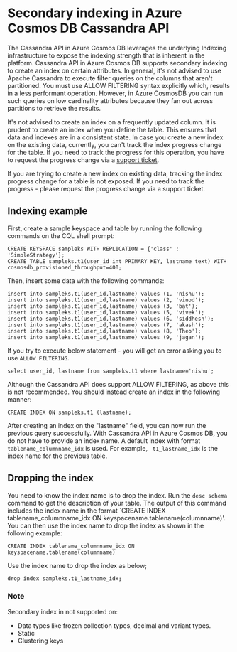# Secondary indexing in Azure Cosmos DB Cassandra API

The Cassandra API in Azure Cosmos DB leverages the underlying Indexing infrastructure to expose the indexing strength that is inherent in the platform. Cassandra API in Azure Cosmos DB supports secondary indexing to create an index on certain attributes. In general, it's not advised to use Apache Cassandra to execute filter queries on the columns that aren't partitioned. You must use ALLOW FILTERING syntax explicitly which, results in a less performant operation. However, in Azure CosmosDB you can run such queries on low cardinality attributes because they fan out across partitions to retrieve the results.

It's not advised to create an index on a frequently updated column. It is prudent to create an index when you define the table. This ensures that data and indexes are in a consistent state. In case you create a new index on the existing data, currently, you can't track the index progress change for the table. If you need to track the progress for this operation, you have to request the progress change via a [support ticket]( https://docs.microsoft.com/azure/azure-portal/supportability/how-to-create-azure-support-request).

If you are trying to create a new index on existing data, tracking the index progress change for a table is not exposed. If you need to track the progress - please request the progress change via a support ticket.

## Indexing example

First, create a sample keyspace and table by running the following commands on the CQL shell prompt:

```
CREATE KEYSPACE sampleks WITH REPLICATION = {'class' : 'SimpleStrategy'};
CREATE TABLE sampleks.t1(user_id int PRIMARY KEY, lastname text) WITH cosmosdb_provisioned_throughput=400;
``` 

Then, insert some data with the following commands:

```
insert into sampleks.t1(user_id,lastname) values (1, 'nishu');
insert into sampleks.t1(user_id,lastname) values (2, 'vinod');
insert into sampleks.t1(user_id,lastname) values (3, 'bat');
insert into sampleks.t1(user_id,lastname) values (5, 'vivek');
insert into sampleks.t1(user_id,lastname) values (6, 'siddhesh');
insert into sampleks.t1(user_id,lastname) values (7, 'akash');
insert into sampleks.t1(user_id,lastname) values (8, 'Theo');
insert into sampleks.t1(user_id,lastname) values (9, 'jagan');
```

If you try to execute below statement - you will get an error asking you to use `ALLOW FILTERING`. 

```
select user_id, lastname from sampleks.t1 where lastname='nishu';
``` 

Although the Cassandra API does support ALLOW FILTERING, as above this is not recommended. You should instead create an index in the following manner:

```
CREATE INDEX ON sampleks.t1 (lastname);
```
After creating an index on the "lastname" field, you can now run the previous query successfully. With Cassandra API in Azure Cosmos DB, you do not have to provide an index name. A default index with format `tablename_columnname_idx` is used. For example, ` t1_lastname_idx` is the index name for the previous table.

## Dropping the index 
You need to know the index name is to drop the index. Run the `desc schema` command to get the description of your table. The output of this command includes the index name in the format `CREATE INDEX tablename_columnname_idx ON keyspacename.tablename(columnname)'. You can then use the index name to drop the index as shown in the following example:

```
CREATE INDEX tablename_columnname_idx ON keyspacename.tablename(columnname)
```

Use the index name to drop the index as below;

```shell
drop index sampleks.t1_lastname_idx;
```

### Note 
Secondary index in not supported on:
 - Data types like frozen collection types, decimal and variant types.
 - Static 
 - Clustering keys
